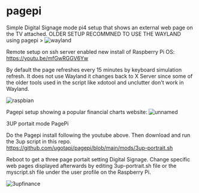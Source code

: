 # pagepi
Simple Digital Signage mode pi4 setup that shows an external web page on the TV attached.
OLDER SETUP RECOMMNED TO USE THE WAYLAND using pagepi >   ![wayland](https://github.com/ugotapi/wayland-pagepi)

Remote setup on ssh server enabled new install of Raspberry Pi OS: https://youtu.be/mfGwRGGV6Yw

By default the page refreshes every 15 minutes by keyboard simulation refresh. It does not use Wayland it changes back to X Server since some of the older tools used in the script like xdotool and unclutter don't work in Wayland. 

![raspbian](https://github.com/ugotapi/pagepi/assets/14945441/18d62fa5-5132-43a4-8662-9e30eba4d8ce)


Pagepi setup showing a popular financial charts website:
![unnamed](https://github.com/ugotapi/pagepi/assets/14945441/8a75fcaf-559f-4726-9a78-fe416704bafa)


3UP portait mode PagePi


Do the Pagepi install following the youtube above. Then download and run the 3up script in this repo.
https://github.com/ugotapi/pagepi/blob/main/mods/3up-portrait.sh


Reboot to get a three page portait setting Digital Signage. Change specific web pages displayed afterwards by editing 3up-portrait.sh file or the myscript.sh file under the user profile on the Raspberry Pi. 


![3upfinance](https://github.com/ugotapi/pagepi/assets/14945441/d506c11a-37b2-4748-8c5a-949511fb5a2f)




